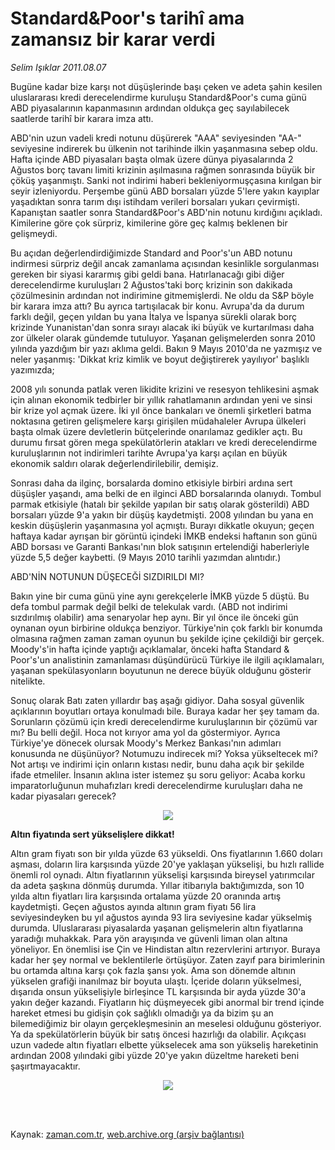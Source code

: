 # Standard&Poor's tarihî ama zamansız bir karar verdi

*Selim Işıklar 2011.08.07*

<td class="columnist-detail">
<p>Bugüne kadar bize karşı not düşüşlerinde başı çeken ve adeta şahin kesilen uluslararası kredi derecelendirme kuruluşu Standard&amp;Poor's cuma günü ABD piyasalarının kapanmasının ardından oldukça geç sayılabilecek saatlerde tarihî bir karara imza attı.</p>
<p>
<div id="haberMetinDiv">
<p>ABD'nin uzun vadeli kredi notunu düşürerek "AAA" seviyesinden "AA-" seviyesine indirerek bu ülkenin not tarihinde ilkin yaşanmasına sebep oldu. Hafta içinde ABD piyasaları başta olmak üzere dünya piyasalarında 2 Ağustos borç tavanı limiti krizinin aşılmasına rağmen sonrasında büyük bir çöküş yaşanmıştı. Sanki not indirimi haberi bekleniyormuşçasına kırılgan bir seyir izleniyordu. Perşembe günü ABD borsaları yüzde 5'lere yakın kayıplar yaşadıktan sonra tarım dışı istihdam verileri borsaları yukarı çevirmişti. Kapanıştan saatler sonra Standard&amp;Poor's ABD'nin notunu kırdığını açıkladı. Kimilerine göre çok sürpriz, kimilerine göre geç kalmış beklenen bir gelişmeydi.
<p> Bu açıdan değerlendirdiğimizde Standard and Poor's'un ABD notunu indirmesi sürpriz değil ancak zamanlama açısından kesinlikle sorgulanması gereken bir siyasi kararmış gibi geldi bana. Hatırlanacağı gibi diğer derecelendirme kuruluşları 2 Ağustos'taki borç krizinin son dakikada çözülmesinin ardından not indirimine gitmemişlerdi. Ne oldu da S&amp;P böyle bir karara imza attı? Bu ayrıca tartışılacak bir konu. Avrupa'da da durum farklı değil, geçen yıldan bu yana İtalya ve İspanya sürekli olarak borç krizinde Yunanistan'dan sonra sırayı alacak iki büyük ve kurtarılması daha zor ülkeler olarak gündemde tutuluyor. Yaşanan gelişmelerden sonra 2010 yılında yazdığım bir yazı aklıma geldi. Bakın 9 Mayıs 2010'da ne yazmışız ve neler yaşanmış: 'Dikkat kriz kimlik ve boyut değiştirerek yayılıyor' başlıklı yazımızda;
<p> 2008 yılı sonunda patlak veren likidite krizini ve resesyon tehlikesini aşmak için alınan ekonomik tedbirler bir yıllık rahatlamanın ardından yeni ve sinsi bir krize yol açmak üzere. İki yıl önce bankaları ve önemli şirketleri batma noktasına getiren gelişmelere karşı girişilen müdahaleler Avrupa ülkeleri başta olmak üzere devletlerin bütçelerinde onarılamaz gedikler açtı. Bu durumu fırsat gören mega spekülatörlerin atakları ve kredi derecelendirme kuruluşlarının not indirimleri tarihte Avrupa'ya karşı açılan en büyük ekonomik saldırı olarak değerlendirilebilir, demişiz.
<p> Sonrası daha da ilginç, borsalarda domino etkisiyle birbiri ardına sert düşüşler yaşandı, ama belki de en ilginci ABD borsalarında olanıydı. Tombul parmak etkisiyle (hatalı bir şekilde yapılan bir satış olarak gösterildi) ABD borsaları yüzde 9'a yakın bir düşüş kaydetmişti. 2008 yılından bu yana en keskin düşüşlerin yaşanmasına yol açmıştı. Burayı dikkatle okuyun; geçen haftaya kadar ayrışan bir görüntü içindeki İMKB endeksi haftanın son günü ABD borsası ve Garanti Bankası'nın blok satışının ertelendiği haberleriyle yüzde 5,5 değer kaybetti. (9 Mayıs 2010 tarihli yazımdan alıntıdır.)
<p>ABD'NİN NOTUNUN DÜŞECEĞİ SIZDIRILDI MI?
<p>Bakın yine bir cuma günü yine aynı gerekçelerle İMKB yüzde 5 düştü. Bu defa tombul parmak değil belki de telekulak vardı. (ABD not indirimi sızdırılmış olabilir) ama senaryolar hep aynı. Bir yıl önce ile önceki gün oynanan oyun birbirine oldukça benziyor. Türkiye'nin çok farklı bir konumda olmasına rağmen zaman zaman oyunun bu şekilde içine çekildiği bir gerçek. Moody's'in hafta içinde yaptığı açıklamalar, önceki hafta Standard &amp; Poor's'un analistinin zamanlaması düşündürücü Türkiye ile ilgili açıklamaları, yaşanan spekülasyonların boyutunun ne derece büyük olduğunu gösterir nitelikte.
<p> Sonuç olarak Batı zaten yıllardır baş aşağı gidiyor. Daha sosyal güvenlik açıklarının boyutları ortaya konulmadı bile. Buraya kadar her şey tamam da. Sorunların çözümü için kredi derecelendirme kuruluşlarının bir çözümü var mı? Bu belli değil. Hoca not kırıyor ama yol da göstermiyor. Ayrıca Türkiye'ye dönecek olursak Moody's Merkez Bankası'nın adımları konusunda ne düşünüyor? Notumuzu indirecek mi? Yoksa yükseltecek mi? Not artışı ve indirimi için onların kıstası nedir, bunu daha açık bir şekilde ifade etmeliler. İnsanın aklına ister istemez şu soru geliyor: Acaba korku imparatorluğunun muhafızları kredi derecelendirme kuruluşları daha ne kadar piyasaları gerecek?
<p>
<p><p align="center"><img border="0" src="http://web.archive.org/web/20120310063041im_/http://medya.zaman.com.tr/2011/08/07/dolar.jpg"/>
<p>
<p><b>Altın fiyatında sert yükselişlere dikkat!</b>
<p>Altın gram fiyatı son bir yılda yüzde 63 yükseldi. Ons fiyatlarının 1.660 doları aşması, doların lira karşısında yüzde 20'ye yaklaşan yükselişi, bu hızlı rallide önemli rol oynadı. Altın fiyatlarının yükselişi karşısında bireysel yatırımcılar da adeta şaşkına dönmüş durumda. Yıllar itibarıyla baktığımızda, son 10 yılda altın fiyatları lira karşısında ortalama yüzde 20 oranında artış kaydetmişti. Geçen ağustos ayında altının gram fiyatı 56 lira seviyesindeyken bu yıl ağustos ayında 93 lira seviyesine kadar yükselmiş durumda. Uluslararası piyasalarda yaşanan gelişmelerin altın fiyatlarına yaradığı muhakkak. Para yön arayışında ve güvenli liman olan altına yöneliyor. En önemlisi ise Çin ve Hindistan altın rezervlerini artırıyor. Buraya kadar her şey normal ve beklentilerle örtüşüyor. Zaten zayıf para birimlerinin bu ortamda altına karşı çok fazla şansı yok. Ama son dönemde altının yükselen grafiği inanılmaz bir boyuta ulaştı. İçeride doların yükselmesi, dışarıda onsun yükselişiyle birleşince TL karşısında bir ayda yüzde 30'a yakın değer kazandı. Fiyatların hiç düşmeyecek gibi anormal bir trend içinde hareket etmesi bu gidişin çok sağlıklı olmadığı ya da bizim şu an bilemediğimiz bir olayın gerçekleşmesinin an meselesi olduğunu gösteriyor. Ya da spekülatörlerin büyük bir satış öncesi hazırlığı da olabilir. Açıkçası uzun vadede altın fiyatları elbette yükselecek ama son yükseliş hareketinin ardından 2008 yılındaki gibi yüzde 20'ye yakın düzeltme hareketi beni şaşırtmayacaktır.
<p>
<p><p align="center"><img border="0" src="http://web.archive.org/web/20120310063041im_/http://medya.zaman.com.tr/2011/08/07/altin.jpg"/>
<p></p></p></p></p></p></p></p></p></p></p></p></p></p></p></p></p></p></div>
</p>


<p><br>
		 </br></p></td>

Kaynak: [zaman.com.tr](http://zaman.com.tr/yazar.do?yazino=1166278), [web.archive.org (arşiv bağlantısı)](http://web.archive.org/web/20120310063041/http://www.zaman.com.tr/yazar.do?yazino=1166278)
